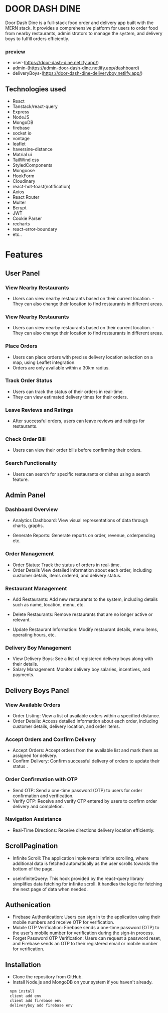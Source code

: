 # DOOR DASH DINE

Door Dash Dine is a full-stack food order and delivery app built with the MERN stack. It provides a comprehensive platform for users to order food from nearby restaurants, administrators to manage the system, and delivery boys to fulfill orders efficiently.

### preview

- user-(https://door-dash-dine.netlify.app/)
- admin-(https://admin-door-dash-dine.netlify.app/dashboard)
- deliveryBoys-(https://door-dash-dine-deliveryboy.netlify.app/)

## Technologies used

- React
- Tanstack/react-query
- Express
- NodeJS
- MongoDB
- firebase
- socket io
- vontage
- leaflet
- haversine-distance
- Matrial ui
- TailWind css
- StyledComponents
- Mongoose
- HookForm
- Cloudinary
- react-hot-toast(notification)
- Axios
- React Router
- Multer
- Bcrypt
- JWT
- Cookie Parser
- recharts
- react-error-boundary
- etc..

# Features

## User Panel

### View Nearby Restaurants

- Users can view nearby restaurants based on their current location.
  -They can also change their location to find restaurants in different areas.

### View Nearby Restaurants

- Users can view nearby restaurants based on their current location.
  -They can also change their location to find restaurants in different areas.

### Place Orders

- Users can place orders with precise delivery location selection on a map, using Leaflet integration.
- Orders are only available within a 30km radius.

### Track Order Status

- Users can track the status of their orders in real-time.
- They can view estimated delivery times for their orders.

### Leave Reviews and Ratings

- After successful orders, users can leave reviews and ratings for restaurants.

### Check Order Bill

- Users can view their order bills before confirming their orders.

### Search Functionality

- Users can search for specific restaurants or dishes using a search feature.

## Admin Panel

### Dashboard Overview

- Analytics Dashboard: View visual representations of data through charts, graphs.

- Generate Reports: Generate reports on order, revenue, orderpending etc.

### Order Management

- Order Status: Track the status of orders in real-time.
- Order Details View detailed information about each order, including customer details, items ordered, and delivery status.

### Restaurant Management

- Add Restaurants: Add new restaurants to the system, including details such as name, location, menu, etc.

- Delete Restaurants: Remove restaurants that are no longer active or relevant.
- Update Restaurant Information: Modify restaurant details, menu items, operating hours, etc.

### Delivery Boy Management

- View Delivery Boys: See a list of registered delivery boys along with their details.
- Salary Management: Monitor delivery boy salaries, incentives, and payments.

## Delivery Boys Panel

### View Available Orders

- Order Listing: View a list of available orders within a specified distance.
- Order Details: Access detailed information about each order, including customer details, delivery location, and order items.

### Accept Orders and Confirm Delivery

- Accept Orders: Accept orders from the available list and mark them as assigned for delivery.
- Confirm Delivery: Confirm successful delivery of orders to update their status .

### Order Confirmation with OTP

- Send OTP: Send a one-time password (OTP) to users for order confirmation and verification.
- Verify OTP: Receive and verify OTP entered by users to confirm order delivery and completion.

### Navigation Assistance

- Real-Time Directions: Receive directions delivery location efficiently.

## ScrollPagination

- Infinite Scroll: The application implements infinite scrolling, where additional data is fetched automatically as the user scrolls towards the bottom of the page.

- useInfiniteQuery: This hook provided by the react-query library simplifies data fetching for infinite scroll. It handles the logic for fetching the next page of data when needed.

## Authenication

- Firebase Authentication: Users can sign in to the application using their mobile numbers and receive OTP for verification.
- Mobile OTP Verification: Firebase sends a one-time password (OTP) to the user's mobile number for verification during the sign-in process.
- Forget Password OTP Verification: Users can request a password reset, and Firebase sends an OTP to their registered email or mobile number for verification.

## Installation

- Clone the repository from GitHub.
- Install Node.js and MongoDB on your system if you haven't already.

```bash
  npm install
  client add env
  client add firebase env
  deliveryboy add firebase env

```
